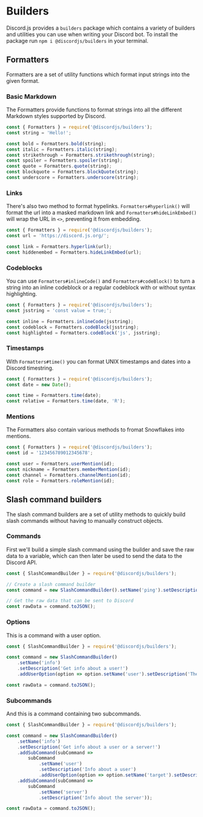 # Builders

Discord.js provides a `builders` package which contains a variety of builders and utilities you can use when writing your Discord bot.
To install the package run `npm i @discordjs/builders` in your terminal.

## Formatters

Formatters are a set of utility functions which format input strings into the given format.

### Basic Markdown

The Formatters provide functions to format strings into all the different Markdown styles supported by Discord.

```js
const { Formatters } = require('@discordjs/builders');
const string = 'Hello!';

const bold = Formatters.bold(string);
const italic = Formatters.italic(string);
const strikethrough = Formatters.strikethrough(string);
const spoiler = Formatters.spoiler(string);
const quote = Formatters.quote(string);
const blockquote = Formatters.blockQuote(string);
const underscore = Formatters.underscore(string);
```

### Links

There's also two method to format hypelinks. `Formatters#hyperlink()` will format the url into a masked markdown link and `Formatters#hideLinkEmbed()` will wrap the URL in `<>`, preventing it from embedding.

```js {2,4-5}
const { Formatters } = require('@discordjs/builders');
const url = 'https://discord.js.org/';

const link = Formatters.hyperlink(url);
const hiddenembed = Formatters.hideLinkEmbed(url);
```

### Codeblocks

You can use `Formatters#inlineCode()` and `Formatters#codeBlock()` to turn a string into an inline codeblock or a regular codeblock with or without syntax highlighting.

```js {2,4-6}
const { Formatters } = require('@discordjs/builders');
const jsstring = 'const value = true;';

const inline = Formatters.inlineCode(jsstring);
const codeblock = Formatters.codeBlock(jsstring);
const highlighted = Formatters.codeBlock('js', jsstring);
```

### Timestamps

With `Formatters#time()` you can format UNIX timestamps and dates into a Discord timestring.

```js {2,4-5}
const { Formatters } = require('@discordjs/builders');
const date = new Date();

const time = Formatters.time(date);
const relative = Formatters.time(date, 'R');
```

### Mentions

The Formatters also contain various methods to fromat Snowflakes into mentions.

```js {2,4-7}
const { Formatters } = require('@discordjs/builders');
const id = '123456789012345678';

const user = Formatters.userMention(id);
const nickname = Formatters.memberMention(id);
const channel = Formatters.channelMention(id);
const role = Formatters.roleMention(id);
```

## Slash command builders

The slash command builders are a set of utility methods to quickly build slash commands without having to manually construct objects.

### Commands

First we'll build a simple slash command using the builder and save the raw data to a variable, which can then later be used to send the data to the Discord API.

```js
const { SlashCommandBuilder } = require('@discordjs/builders');

// Create a slash command builder
const command = new SlashCommandBuilder().setName('ping').setDescription('Replies with Pong!');

// Get the raw data that can be sent to Discord
const rawData = command.toJSON();
```

### Options

This is a command with a user option.

```js {4-6}
const { SlashCommandBuilder } = require('@discordjs/builders');

const command = new SlashCommandBuilder()
	.setName('info')
	.setDescription('Get info about a user!')
	.addUserOption(option => option.setName('user').setDescription('The user'));

const rawData = command.toJSON();
```

### Subcommands

And this is a command containing two subcommands.

```js {6-14}
const { SlashCommandBuilder } = require('@discordjs/builders');

const command = new SlashCommandBuilder()
	.setName('info')
	.setDescription('Get info about a user or a server!')
	.addSubCommand(subCommand =>
		subCommand
			.setName('user')
			.setDescription('Info about a user')
			.addUserOption(option => option.setName('target').setDescription('The user')))
	.addSubCommand(subCommand =>
		subCommand
			.setName('server')
			.setDescription('Info about the server'));

const rawData = command.toJSON();
```